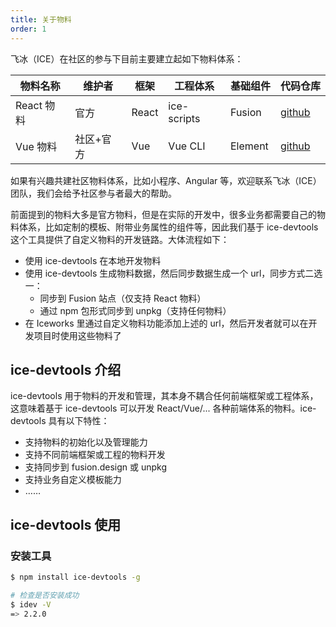 ```yaml
---
title: 关于物料
order: 1
---
```




飞冰（ICE）在社区的参与下目前主要建立起如下物料体系：

|  物料名称  |  维护者  |  框架 |  工程体系  |  基础组件 | 代码仓库 |
|-----------|---------|------|-----------|----------|---------|
|React 物料 | 官方     | React |ice-scripts| Fusion | [github](https://github.com/ice-lab/react-materials) |
|Vue 物料   | 社区+官方 | Vue   | Vue CLI  | Element | [github](https://github.com/ice-lab/vue-materials) |

如果有兴趣共建社区物料体系，比如小程序、Angular 等，欢迎联系飞冰（ICE）团队，我们会给予社区参与者最大的帮助。

前面提到的物料大多是官方物料，但是在实际的开发中，很多业务都需要自己的物料体系，比如定制的模板、附带业务属性的组件等，因此我们基于 ice-devtools 这个工具提供了自定义物料的开发链路。大体流程如下：

- 使用 ice-devtools 在本地开发物料
- 使用 ice-devtools 生成物料数据，然后同步数据生成一个 url，同步方式二选一：
  - 同步到 Fusion 站点（仅支持 React 物料）
  - 通过 npm 包形式同步到 unpkg（支持任何物料）
- 在 Iceworks 里通过自定义物料功能添加上述的 url，然后开发者就可以在开发项目时使用这些物料了

## ice-devtools 介绍

ice-devtools 用于物料的开发和管理，其本身不耦合任何前端框架或工程体系，这意味着基于 ice-devtools 可以开发 React/Vue/... 各种前端体系的物料。ice-devtools 具有以下特性：

- 支持物料的初始化以及管理能力
- 支持不同前端框架或工程的物料开发
- 支持同步到 fusion.design 或 unpkg
- 支持业务自定义模板能力
- ……

## ice-devtools 使用

### 安装工具

```bash
$ npm install ice-devtools -g

# 检查是否安装成功
$ idev -V
=> 2.2.0
```